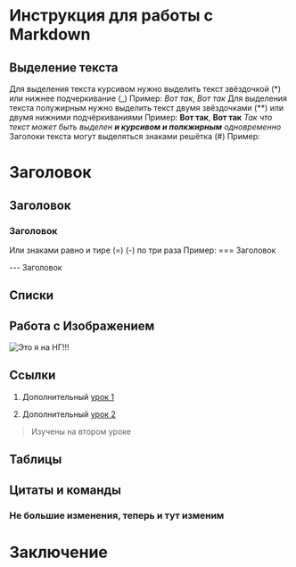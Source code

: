 # Инструкция для работы с Markdown

## Выделение текста

Для выделения текста курсивом нужно выделить текст звёздочкой (*) или нижнее подчеркивание (_)
Пример: *Вот так*, _Вот так_
Для выделения текста полужирным нужно выделить текст двумя звёздочками (**) или двумя нижними подчёркиваниями
Пример: **Вот так**, __Вот так__
_Так что текст может быть выделен **и курсивом и полкжирным** одновременно_
Заголоки текста могут выделяться знаками решётка (#) Пример:
# Заголовок
## Заголовок
### Заголовок
Или знаками равно и тире (=) (-) по три раза Пример:
=== Заголовок

--- Заголовок


## Списки

## Работа с Изображением

![Это я на НГ!!!](Sasha.jpg)

## Ссылки

1. Дополнительный [урок 1](https://habr.com/ru/post/541258/)

2. Дополнительный [урок 2](https://habr.com/ru/post/542616/)
> Изучены на втором уроке

## Таблицы

## Цитаты и команды

### Не большие изменения, теперь и тут изменим

# Заключение
